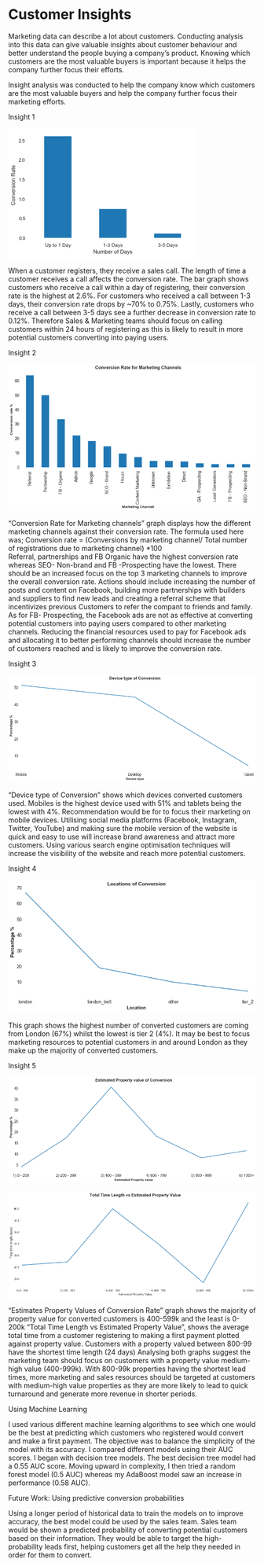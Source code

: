 # Customer Insights

Marketing data can describe a lot about customers. Conducting analysis into this data can give valuable insights about customer behaviour and better understand the people buying a company’s product.
Knowing which customers are the most valuable buyers is important because it helps the company further focus their efforts.

Insight analysis was conducted to help the company know which customers are the most valuable buyers and help the company further focus their marketing efforts.

Insight 1

![](image/insight_1.png)

When a customer registers, they receive a sales call. The length of time a customer receives a call affects the conversion rate. The bar graph shows customers who receive a call within a day of registering, their conversion rate is the highest at 2.6%. For customers who received a call between 1-3 days, their conversion rate drops by ~70% to 0.75%. Lastly, customers who receive a call between 3-5 days see a further decrease in conversion rate to 0.12%. 
Therefore Sales & Marketing teams should focus on calling customers within 24 hours of registering as this is likely to result in more potential customers converting into paying users.

Insight 2

![](image/insight_2.png)
 
“Conversion Rate for Marketing channels” graph displays how the different marketing channels against their conversion rate. The formula used here was;
Conversion rate = (Conversions by marketing channel/ Total number of registrations due to marketing channel) *100  
Referral, partnerships and FB Organic have the highest conversion rate whereas SEO- Non-brand and FB -Prospecting have the lowest. There should be an increased focus on the top 3 marketing channels to improve the overall conversion rate. Actions should include increasing the number of posts and content on Facebook, building more partnerships with builders and suppliers to find new leads and creating a referral scheme that incentivizes previous Customers to refer the compant to friends and family.
As for FB- Prospecting, the Facebook ads are not as effective at converting potential customers into paying users compared to other marketing channels. Reducing the financial resources used to pay for Facebook ads and allocating it to better performing channels should increase the number of customers reached and is likely to improve the conversion rate. 

Insight 3 

![](image/insight_3.png)

“Device type of Conversion” shows which devices converted customers used. Mobiles is the highest device used with 51% and tablets being the lowest with 4%. Recommendation would be for to focus their marketing on mobile devices. 
Utilising social media platforms (Facebook, Instagram, Twitter, YouTube) and making sure the mobile version of the website is quick and easy to use will increase brand awareness and attract more customers. Using various search engine optimisation techniques will increase the visibility of the website and reach more potential customers.

Insight 4

![](image/insight_4.png)

 
This graph shows the highest number of converted customers are coming from London (67%) whilst the lowest is tier 2 (4%). It may be best to focus marketing resources to potential customers in and around London as they make up the majority of converted customers.

Insight 5 

![](image/insight_51.png)

![](image/insight_52.png)

“Estimates Property Values of Conversion Rate” graph shows the majority of property value for converted customers is 400-599k and the least is 0-200k
“Total Time Length vs Estimated Property Value”, shows the average total time from a customer registering to making a first payment plotted against property value. Customers with a property valued between 800-99 have the shortest time length (24 days) 
Analysing both graphs suggest the marketing team should focus on customers with a property value medium-high value (400-999k). With 800-99k properties having the shortest lead times, more marketing and sales resources should be targeted at customers with medium-high value properties as they are more likely to lead to quick turnaround and generate more revenue in shorter periods.  

Using Machine Learning 

I used various different machine learning algorithms to see which one would be the best at predicting which customers who registered would convert and make a first payment. The objective was to balance the simplicity of the model with its accuracy.
I compared different models using their AUC scores. 
I began with decision tree models. The best decision tree model had a 0.55 AUC score. Moving upward in complexity, I then tried a random forest model (0.5 AUC) whereas my AdaBoost model saw an increase in performance (0.58 AUC).

Future Work: Using predictive conversion probabilities

Using a longer period of historical data to train the models on to improve accuracy, the best model could be used by the sales team. Sales team would be shown a predicted probability of converting potential customers based on their information. They would be able to target the high-probability leads first, helping customers get all the help they needed in order for them to convert.

